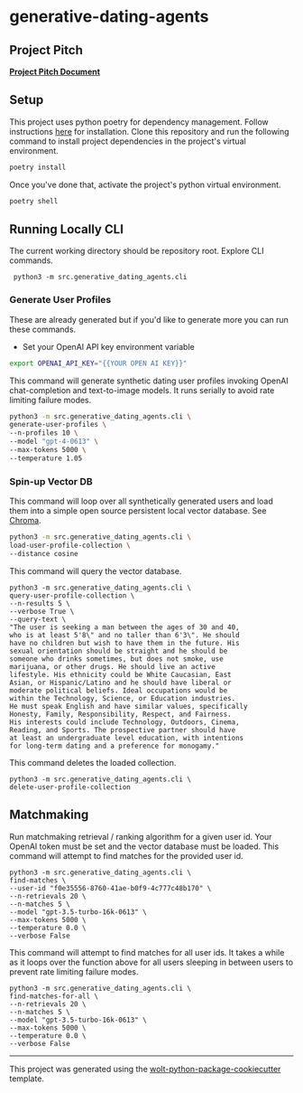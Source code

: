 # generative-dating-agents

## Project Pitch

[**Project Pitch Document**](https://docs.google.com/document/d/1Kpphmy4kd4oYcwwQcB1siQmqY4DT5f1P6Vu5Du9Mxj4/edit#heading=h.qfapgtxugnfr)

## Setup

This project uses
python poetry for dependency management.
Follow instructions [here](https://python-poetry.org/docs/#installing-with-the-official-installer)
for installation. Clone this repository and run the following
command to install project dependencies in the project's
virtual environment.

```sh
poetry install
```

Once you've done that, activate the
project's python virtual environment.

```sh
poetry shell
```

## Running Locally CLI

The current working directory should be repository root.
Explore CLI commands.

```shell
 python3 -m src.generative_dating_agents.cli
```

### Generate User Profiles

These are already generated but if you'd
like to generate more you can run these commands.

* Set your OpenAI API key environment variable

```sh
export OPENAI_API_KEY="{{YOUR OPEN AI KEY}}"
```

This command will generate synthetic dating
user profiles invoking OpenAI chat-completion
and text-to-image models.
It runs serially to avoid rate limiting failure modes.

```sh
python3 -m src.generative_dating_agents.cli \
generate-user-profiles \
--n-profiles 10 \
--model "gpt-4-0613" \
--max-tokens 5000 \
--temperature 1.05
```

### Spin-up Vector DB

This command will loop over all synthetically generated users
and load them into a simple open source
persistent local vector database.
See [Chroma](https://docs.trychroma.com/usage-guide).

```sh
python3 -m src.generative_dating_agents.cli \
load-user-profile-collection \
--distance cosine
```

This command will query the vector database.

```shell
python3 -m src.generative_dating_agents.cli \
query-user-profile-collection \
--n-results 5 \
--verbose True \
--query-text \
"The user is seeking a man between the ages of 30 and 40,
who is at least 5'8\" and no taller than 6'3\". He should
have no children but wish to have them in the future. His
sexual orientation should be straight and he should be
someone who drinks sometimes, but does not smoke, use
marijuana, or other drugs. He should live an active
lifestyle. His ethnicity could be White Caucasian, East
Asian, or Hispanic/Latino and he should have liberal or
moderate political beliefs. Ideal occupations would be
within the Technology, Science, or Education industries.
He must speak English and have similar values, specifically
Honesty, Family, Responsibility, Respect, and Fairness.
His interests could include Technology, Outdoors, Cinema,
Reading, and Sports. The prospective partner should have
at least an undergraduate level education, with intentions
for long-term dating and a preference for monogamy."
```

This command deletes the loaded collection.

```shell
python3 -m src.generative_dating_agents.cli \
delete-user-profile-collection
```

## Matchmaking

Run matchmaking retrieval / ranking algorithm for a given user id.
Your OpenAI token must be set and the vector database must be loaded.
This command will attempt to find matches for the provided user id.

```shell
python3 -m src.generative_dating_agents.cli \
find-matches \
--user-id "f0e35556-8760-41ae-b0f9-4c777c48b170" \
--n-retrievals 20 \
--n-matches 5 \
--model "gpt-3.5-turbo-16k-0613" \
--max-tokens 5000 \
--temperature 0.0 \
--verbose False
```

This command will attempt to find matches for all user ids.
It takes a while as it loops over the function above
for all users sleeping in between users to prevent
rate limiting failure modes.

```shell
python3 -m src.generative_dating_agents.cli \
find-matches-for-all \
--n-retrievals 20 \
--n-matches 5 \
--model "gpt-3.5-turbo-16k-0613" \
--max-tokens 5000 \
--temperature 0.0 \
--verbose False
```

---

This project was generated using the [wolt-python-package-cookiecutter](https://github.com/woltapp/wolt-python-package-cookiecutter) template.
